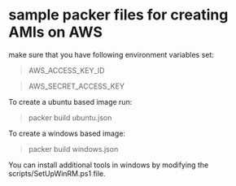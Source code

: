 # sample packer files for creating AMIs on AWS

make sure that you have following environment variables set:

> AWS_ACCESS_KEY_ID

> AWS_SECRET_ACCESS_KEY


To create a ubuntu based image run:

> packer build ubuntu.json

To create a windows based image:



> packer build windows.json

You can install additional tools in windows by modifying the scripts/SetUpWinRM.ps1 file.
